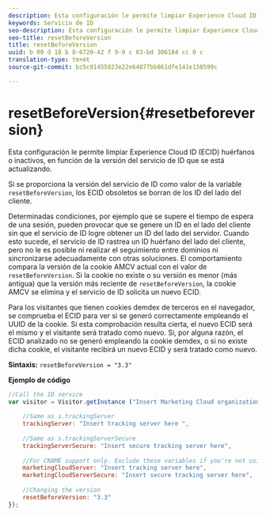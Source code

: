 ```yaml
---
description: Esta configuración le permite limpiar Experience Cloud ID (ECID) huérfanos o inactivos, en función de la versión del servicio de ID que se está actualizando.
keywords: Servicio de ID
seo-description: Esta configuración le permite limpiar Experience Cloud ID (ECID) huérfanos o inactivos, en función de la versión del servicio de ID que se está actualizando.
seo-title: resetBeforeVersion
title: resetBeforeVersion
uuid: b 00 d 18 b 8-6720-42 f 9-9 c 83-bd 306184 cc 0 c
translation-type: tm+mt
source-git-commit: bc5c81455023e22e64877bb861dfe141e158599c

---
```



# resetBeforeVersion{#resetbeforeversion}

Esta configuración le permite limpiar Experience Cloud ID (ECID) huérfanos o inactivos, en función de la versión del servicio de ID que se está actualizando.

Si se proporciona la versión del servicio de ID como valor de la variable `resetBeforeVersion`, los ECID obsoletos se borran de los ID del lado del cliente.

Determinadas condiciones, por ejemplo que se supere el tiempo de espera de una sesión, pueden provocar que se genere un ID en el lado del cliente sin que el servicio de ID logre obtener un ID del lado del servidor. Cuando esto sucede, el servicio de ID rastrea un ID huérfano del lado del cliente, pero no le es posible ni realizar el seguimiento entre dominios ni sincronizarse adecuadamente con otras soluciones. El comportamiento compara la versión de la cookie AMCV actual con el valor de `resetBeforeVersion`. Si la cookie no existe o su versión es menor (más antigua) que la versión más reciente de `resetBeforeVersion`, la cookie AMCV se elimina y el servicio de ID solicita un nuevo ECID.

Para los visitantes que tienen cookies demdex de terceros en el navegador, se comprueba el ECID para ver si se generó correctamente empleando el UUID de la cookie. Si esta comprobación resulta cierta, el nuevo ECID será el mismo y el visitante será tratado como nuevo. Si, por alguna razón, el ECID analizado no se generó empleando la cookie demdex, o si no existe dicha cookie, el visitante recibirá un nuevo ECID y será tratado como nuevo.

**Sintaxis:** `resetBeforeVersion = "3.3"`

**Ejemplo de código**

```js
//Call the ID service 
var visitor = Visitor.getInstance ("Insert Marketing Cloud organization ID here", { 
  
    //Same as s.trackingServer 
    trackingServer: "Insert tracking server here ", 
  
    //Same as s.trackingServerSecure 
    trackingServerSecure: "Insert secure tracking server here", 
  
    //For CNAME support only. Exclude these variables if you're not using CNAME 
    marketingCloudServer: "Insert tracking server here", 
    marketingCloudServerSecure: "Insert secure tracking server here", 
  
    //Changing the version 
    resetBeforeVersion: "3.3" 
});
```

